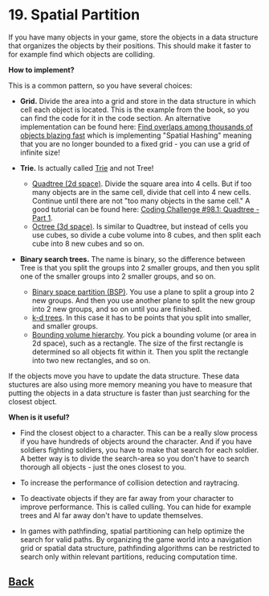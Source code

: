 # 19. Spatial Partition

If you have many objects in your game, store the objects in a data structure that organizes the objects by their positions. This should make it faster to for example find which objects are colliding.  

**How to implement?**  

This is a common pattern, so you have several choices:

- **Grid.** Divide the area into a grid and store in the data structure in which cell each object is located. This is the example from the book, so you can find the code for it in the code section. An alternative implementation can be found here: [Find overlaps among thousands of objects blazing fast](https://github.com/Habrador/Ten-Minute-Physics-Unity) which is implementing "Spatial Hashing" meaning that you are no longer bounded to a fixed grid - you can use a grid of infinite size!

- **Trie.** Is actually called [Trie](https://en.wikipedia.org/wiki/Trie) and not Tree! 
	- [Quadtree (2d space)](https://en.wikipedia.org/wiki/Quadtree). Divide the square area into 4 cells. But if too many objects are in the same cell, divide that cell into 4 new cells. Continue until there are not "too many objects in the same cell." A good tutorial can be found here: [Coding Challenge #98.1: Quadtree - Part 1](https://www.youtube.com/watch?v=OJxEcs0w_kE).
	- [Octree (3d space)](https://en.wikipedia.org/wiki/Octree). Is similar to Quadtree, but instead of cells you use cubes, so divide a cube volume into 8 cubes, and then split each cube into 8 new cubes and so on.

- **Binary search trees.** The name is binary, so the difference between Tree is that you split the groups into 2 smaller groups, and then you split one of the smaller groups into 2 smaller groups, and so on.  
	- [Binary space partition (BSP)](https://en.wikipedia.org/wiki/Binary_space_partitioning). You use a plane to split a group into 2 new groups. And then you use another plane to split the new group into 2 new groups, and so on until you are finished.  
	- [k-d trees](https://en.wikipedia.org/wiki/K-d_tree). In this case it has to be points that you split into smaller, and smaller groups. 
	- [Bounding volume hierarchy](https://en.wikipedia.org/wiki/Bounding_volume_hierarchy). You pick a bounding volume (or area in 2d space), such as a rectangle. The size of the first rectangle is determined so all objects fit within it. Then you split the rectangle into two new rectangles, and so on.   

If the objects move you have to update the data structure. These data stuctures are also using more memory meaning you have to measure that putting the objects in a data structure is faster than just searching for the closest object. 

**When is it useful?**

- Find the closest object to a character. This can be a really slow process if you have hundreds of objects around the character. And if you have soldiers fighting soldiers, you have to make that search for each soldier. A better way is to divide the search-area so you don't have to search thorough all objects - just the ones closest to you.

- To increase the performance of collision detection and raytracing.

- To deactivate objects if they are far away from your character to improve performance. This is called culling. You can hide for example trees and AI far away don't have to update themselves.   

- In games with pathfinding, spatial partitioning can help optimize the search for valid paths. By organizing the game world into a navigation grid or spatial data structure, pathfinding algorithms can be restricted to search only within relevant partitions, reducing computation time.


## [Back](../)